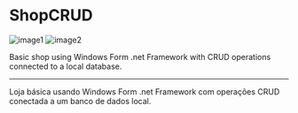 # ShopCRUD

![image1](https://user-images.githubusercontent.com/91139797/141317420-542171e8-6b3b-483b-9549-1f9f39577626.png)
![image2](https://user-images.githubusercontent.com/91139797/141317424-8cd9df2d-f4ed-4fe0-b9cc-a51046be763c.png)


Basic shop using Windows Form .net Framework with CRUD operations connected to a local database.

<hr/>

Loja básica usando Windows Form .net Framework com operações CRUD conectada a um banco de dados local.
